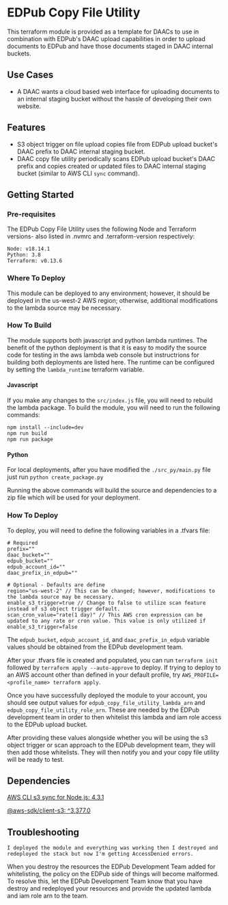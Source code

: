 # EDPub Copy File Utility
This terraform module is provided as a template for DAACs to use in combination with EDPub's DAAC upload capabilities in order to upload documents to EDPub and have those documents staged in DAAC internal buckets.

## Use Cases
* A DAAC wants a cloud based web interface for uploading documents to an internal staging bucket without the hassle of developing their own website.

## Features
* S3 object trigger on file upload copies file from EDPub upload bucket's DAAC prefix to DAAC internal staging bucket.
* DAAC copy file utility periodically scans EDPub upload bucket's DAAC prefix and copies created or updated files to DAAC internal staging bucket (similar to AWS CLI `sync` command).

## Getting Started

### Pre-requisites
The EDPub Copy File Utility uses the following Node and Terraform versions- also listed in .nvmrc and .terraform-version respectively:
```
Node: v18.14.1
Python: 3.8
Terraform: v0.13.6
```

### Where To Deploy
This module can be deployed to any environment; however, it should be deployed in the us-west-2 AWS region; otherwise, additional modifications to the lambda source may be necessary.

### How To Build
The module supports both javascript and python lambda runtimes. The benefit of the python deployment
is that it is easy to modify the source code for testing in the aws lambda web console but instructrions for building 
both deployments are listed here. The runtime can be configured by setting the `lambda_runtime` terraform
variable.

#### Javascript
If you make any changes to the `src/index.js` file, you will need to rebuild the lambda package. To build the module, you will need to run the following commands:
```
npm install --include=dev
npm run build
npm run package
```
#### Python
For local deployments, after you have modified the `./src_py/main.py` file just run `python create_package.py`

Running the above commands will build the source and dependencies to a zip file which will be used for your deployment. 

### How To Deploy
To deploy, you will need to define the following variables in a .tfvars file:
```
# Required
prefix=""
daac_bucket=""
edpub_bucket=""
edpub_account_id=""
daac_prefix_in_edpub=""

# Optional - Defaults are define
region="us-west-2" // This can be changed; however, modifications to the lambda source may be necessary.
enable_s3_trigger=true // Change to false to utilize scan feature instead of s3 object trigger default.
scan_cron_value="rate(1 day)" // This AWS cron expression can be updated to any rate or cron value. This value is only utilized if enable_s3_trigger=false
```
The `edpub_bucket`, `edpub_account_id`, and `daac_prefix_in_edpub` variable values should be obtained from the EDPub development team.

After your .tfvars file is created and populated, you can run `terraform init` followed by `terraform apply --auto-approve` to deploy. If trying to deploy to an AWS account other than defined in your default profile, try `AWS_PROFILE=<profile_name> terraform apply`.

Once you have successfully deployed the module to your account, you should see output values for `edpub_copy_file_utility_lambda_arn` and `edpub_copy_file_utility_role_arn`. These are needed by the EDPub development team in order to then whitelist this lambda and iam role access to the EDPub upload bucket. 

After providing these values alongside whether you will be using the s3 object trigger or scan approach to the EDPub development team, they will then add those whitelists. They will then notify you and your copy file utility will be ready to test.

## Dependencies
[AWS CLI s3 sync for Node.js: 4.3.1](https://github.com/jeanbmar/s3-sync-client/tree/master)

[@aws-sdk/client-s3: ^3.377.0](https://docs.aws.amazon.com/AWSJavaScriptSDK/v3/latest/client/s3/)

## Troubleshooting

```
I deployed the module and everything was working then I destroyed and redeployed the stack but now I'm getting AccessDenied errors.
```
When you destroy the resources the EDPub Development Team added for whitelisting, the policy on the EDPub side of things will become malformed. To resolve this, let the EDPub Development Team know that you have destroy and redeployed your resources and provide the updated lambda and iam role arn to the team.